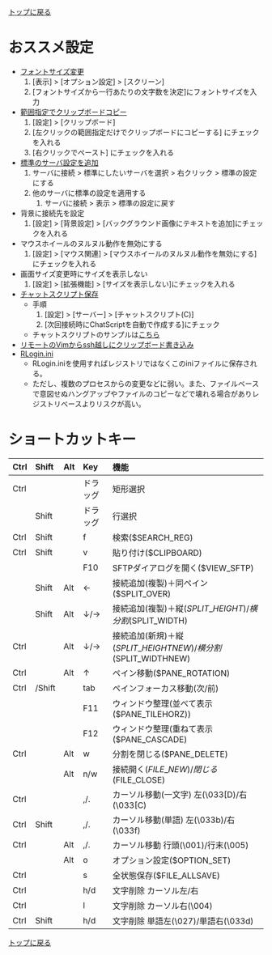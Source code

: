 [トップに戻る](../index.md)

# おススメ設定

- [フォントサイズ変更](https://qiita.com/haya2_/items/c50028594bff118e82b6)
	1. [表示] > [オプション設定] > [スクリーン]
	1. [フォントサイズから一行あたりの文字数を決定]にフォントサイズを入力
- [範囲指定でクリップボードコピー](https://sig9.hatenablog.com/entry/2020/09/02/000000)
	1. [設定] > [クリップボード]
	1. [左クリックの範囲指定だけでクリップボードにコピーする] にチェックを入れる
	1. [右クリックでペースト] にチェックを入れる
- [標準のサーバ設定を追加](https://dexlab.net/pukiwiki/index.php?Memo/Rlogin)
	1. サーバに接続 > 標準にしたいサーバを選択 > 右クリック > 標準の設定にする
	1. 他のサーバに標準の設定を適用する
		1. サーバに接続 > 表示 > 標準の設定に戻す
- 背景に接続先を設定
	1. [設定] > [背景設定] > [バックグラウンド画像にテキストを追加]にチェックを入れる
- マウスホイールのヌルヌル動作を無効にする
	1. [設定] > [マウス関連] > [マウスホイールのヌルヌル動作を無効にする]にチェックを入れる
- 画面サイズ変更時にサイズを表示しない
	1. [設定] > [拡張機能] > [サイズを表示しない]にチェックを入れる
- [チャットスクリプト保存](http://nanno.dip.jp/softlib/man/rlogin/faq.html)
	- 手順
		1. [設定] > [サーバー] > [チャットスクリプト(C)]
		1. [次回接続時にChatScriptを自動で作成する]にチェック
	- チャットスクリプトのサンプルは[こちら](https://qiita.com/pocket8137/items/23b978f802c4ca6bed72)
- [リモートのVimからssh越しにクリップボード書き込み](http://tateren.hateblo.jp/entry/2017/07/21/213020)
- [RLogin.ini](https://tsukaman.hateblo.jp/entry/2017/12/06/130744)
	- RLogin.iniを使用すればレジストリではなくこのiniファイルに保存される。
	- ただし、複数のプロセスからの変更などに弱い。また、ファイルベースで意図せぬハングアップやファイルのコピーなどで壊れる場合がありレジストリベースよりリスクが高い。

# ショートカットキー

|Ctrl|Shift|Alt|Key|機能|
|:---|:---|:---|:---|:---|
|Ctrl|||ドラッグ|矩形選択|
||Shift||ドラッグ|行選択|
|Ctrl|Shift||f|検索($SEARCH\_REG)|
|Ctrl|Shift||v|貼り付け($CLIPBOARD)|
||||F10|SFTPダイアログを開く($VIEW\_SFTP)|
||Shift|Alt|←|接続追加(複製)＋同ペイン($SPLIT\_OVER)|
||Shift|Alt|↓/→|接続追加(複製)＋縦($SPLIT\_HEIGHT)/横分割($SPLIT\_WIDTH)|
|Ctrl||Alt|↓/→|接続追加(新規)＋縦($SPLIT\_HEIGHTNEW)/横分割($SPLIT\_WIDTHNEW)|
|Ctrl||Alt|↑|ペイン移動($PANE\_ROTATION)|
|Ctrl|/Shift||tab|ペインフォーカス移動(次/前)|
||||F11|ウィンドウ整理(並べて表示($PANE\_TILEHORZ))|
||||F12|ウィンドウ整理(重ねて表示($PANE\_CASCADE)|
|Ctrl||Alt|w|分割を閉じる($PANE\_DELETE)|
|||Alt|n/w|接続開く($FILE\_NEW)/閉じる($FILE\_CLOSE)|
|Ctrl|||,/.|カーソル移動(一文字) 左(\033\[D)/右(\033\[C)|
|Ctrl|Shift||,/.|カーソル移動(単語) 左(\033b)/右(\033f)|
|Ctrl||Alt|,/.|カーソル移動 行頭(\001)/行末(\005)|
|||Alt|o|オプション設定($OPTION\_SET)|
|Ctrl|||s|全状態保存($FILE\_ALLSAVE)|
|Ctrl|||h/d|文字削除 カーソル左/右|
|Ctrl|||l|文字削除 カーソル右(\004)|
|Ctrl|Shift||h/d|文字削除 単語左(\027)/単語右(\033d)|

[トップに戻る](../index.md)
